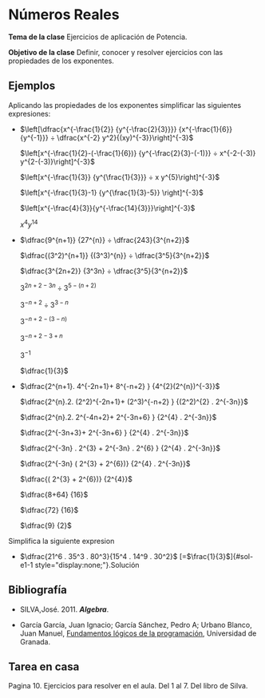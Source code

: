 # Números Reales


**Tema de la clase**  Ejercicios de aplicación de Potencia. 

**Objetivo de la clase** Definir, conocer  y resolver ejercicios con las propiedades de los exponentes.

## Ejemplos 
Aplicando las propiedades de los exponentes simplificar las siguientes expresiones:


- $\left[\dfrac{x^{-\frac{1}{2}} {y^{-\frac{2}{3}}}} {x^{-\frac{1}{6}}{y^{-1}}} ÷ \dfrac{x^{-2} y^2}{(xy)^{-3}}\right]^{-3}$

    $\left[x^{-\frac{1}{2}-(-\frac{1}{6})} {y^{-\frac{2}{3}-(-1)}} ÷ x^{-2-(-3)} y^{2-(-3)}\right]^{-3}$

    $\left[x^{-\frac{1}{3}} {y^{\frac{1}{3}}} ÷ x  y^{5}\right]^{-3}$


    $\left[x^{-\frac{1}{3}-1} {y^{\frac{1}{3}-5}} \right]^{-3}$


    $\left[x^{-\frac{4}{3}}{y^{-\frac{14}{3}}}\right]^{-3}$

    $x^{4} y^{14}$

- $\dfrac{9^{n+1}} {27^{n}}  ÷ \dfrac{243}{3^{n+2}}$

    $\dfrac{(3^2)^{n+1}} {(3^3)^{n}}  ÷ \dfrac{3^5}{3^{n+2}}$


    $\dfrac{3^{2n+2}} {3^3n}  ÷ \dfrac{3^5}{3^{n+2}}$

    $3^{2n+2-3n} ÷ 3^{5-(n+2)}$


    $3^{-n+2} ÷ 3^{3-n}$

    $3^{-n+2-(3-n)}$

    $3^{-n+2-3+n}$

    $3^{-1}$

    $\dfrac{1}{3}$

- $\dfrac{2^{n+1}. 4^{-2n+1}+ 8^{-n+2} } {4^{2}(2^{n})^{-3}}$


    $\dfrac{2^{n}.2. (2^2)^{-2n+1}+ (2^3)^{-n+2} } {(2^2)^{2} .   2^{-3n}}$

    $\dfrac{2^{n}.2. 2^{-4n+2}+ 2^{-3n+6} } {2^{4} . 2^{-3n}}$

    $\dfrac{2^{-3n+3}+ 2^{-3n+6} } {2^{4} . 2^{-3n}}$

    $\dfrac{2^{-3n} . 2^{3} + 2^{-3n} . 2^{6} } {2^{4} . 2^{-3n}}$

    $\dfrac{2^{-3n} ( 2^{3} + 2^{6})} {2^{4} . 2^{-3n}}$

    $\dfrac{( 2^{3} + 2^{6})} {2^{4}}$


    $\dfrac{8+64} {16}$

    $\dfrac{72} {16}$

    $\dfrac{9} {2}$


Simplifica la siguiente expresion 

- $\dfrac{21^6 . 35^3 . 80^3}{15^4 . 14^9 . 30^2}$ [=$\frac{1}{3}$]{#sol-e1-1 style="display:none;"}.Solución


## Bibliografía

- SILVA,José. 2011. ***Algebra***.

- García García, Juan Ignacio; García Sánchez, Pedro A; Urbano Blanco, Juan Manuel, [Fundamentos lógicos de la programación](http://hdl.handle.net/10481/43278), Universidad de Granada.

## Tarea en casa

Pagina 10. Ejercicios para resolver en el aula. Del 1 al 7. Del libro de Silva. 


